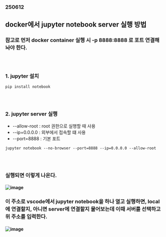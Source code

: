 ### 250612
## docker에서 jupyter notebook server 실행 방법
### 참고로 먼저 docker container 실행 시 -p 8888:8888 로 포트 연결해놔야 한다.
### <br/>

### 1. jupyter 설치
```
pip install notebook
```
### <br/>

### 2. jupyter server 실행
- --allow-root : root 권한으로 실행할 때 사용
- --ip=0.0.0.0 : 외부에서 접속할 떄 사용
- --port=8888 : 기본 포트
```
jupyter notebook --no-browser --port=8888 --ip=0.0.0.0 --allow-root
```
### <br/>

### 실행되면 이렇게 나온다.
#### ![image](https://github.com/user-attachments/assets/1aace34f-31ab-447a-8e65-2ff3fc53bf2b)
### 이 주소로 vscode에서 jupyter notebook을 하나 열고 실행하면, local에 연결할지, 아니면 server에 연결할지 물어보는데 이때 서버를 선택하고 위 주소를 입력한다.
#### ![image](https://github.com/user-attachments/assets/5b73ffd1-0224-498a-a1a1-70a2ecfc1ae2)
